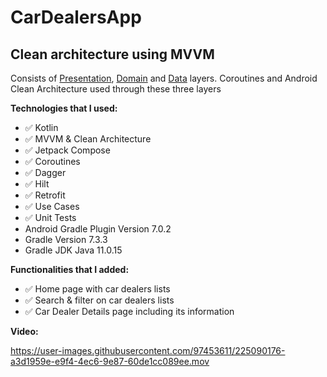 # CarDealersApp

## Clean architecture using MVVM

Consists of [Presentation](./app/src/main/java/com/adizdaroglu/cardealersapp/presentation), [Domain](./app/src/main/java/com/adizdaroglu/cardealersapp/domain) and [Data](./app/src/main/java/com/adizdaroglu/cardealersapp/data) layers. Coroutines and Android Clean Architecture used through these three layers

**Technologies that I used:**

- ✅ Kotlin
- ✅ MVVM & Clean Architecture
- ✅ Jetpack Compose
- ✅ Coroutines
- ✅ Dagger
- ✅ Hilt
- ✅ Retrofit
- ✅ Use Cases
- ✅ Unit Tests
- Android Gradle Plugin Version 7.0.2
- Gradle Version 7.3.3
- Gradle JDK Java 11.0.15

**Functionalities that I added:**
- ✅ Home page with car dealers lists
- ✅ Search & filter on car dealers lists
- ✅ Car Dealer Details page including its information

**Video:**

https://user-images.githubusercontent.com/97453611/225090176-a3d1959e-e9f4-4ec6-9e87-60de1cc089ee.mov
